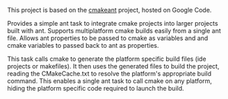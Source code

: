This project is based on the [cmakeant](http://code.google.com/p/cmakeant/) project, hosted on Google Code. 

Provides a simple ant task to integrate cmake projects into larger projects built with ant. Supports multiplatform cmake builds easily from a single ant file. Allows ant properties to be passed to cmake as variables and and cmake variables to passed back to ant as properties.

This task calls cmake to generate the platform specific build files (ide projects or makefiles). It then uses the generated files to build the project, reading the CMakeCache.txt to resolve the platform's appropriate build command. This enables a single ant task to call cmake on any platform, hiding the platform specific code required to launch the build.